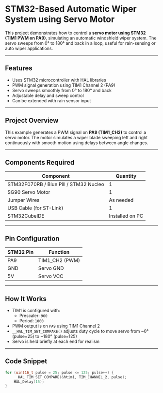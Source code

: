 # STM32-Based Automatic Wiper System using Servo Motor

This project demonstrates how to control a **servo motor using STM32 (TIM1 PWM on PA9)**, simulating an automatic windshield wiper system. The servo sweeps from 0° to 180° and back in a loop, useful for rain-sensing or auto wiper applications.

---

##  Features

- Uses STM32 microcontroller with HAL libraries
- PWM signal generation using TIM1 Channel 2 (PA9)
- Servo sweeps smoothly from 0° to 180° and back
- Adjustable delay and sweep control
- Can be extended with rain sensor input

---

##  Project Overview

This example generates a PWM signal on **PA9 (TIM1_CH2)** to control a servo motor. The motor simulates a wiper blade sweeping left and right continuously with smooth motion using delays between angle changes.

---

## Components Required

| Component             | Quantity |
|-----------------------|----------|
| STM32F070RB / Blue Pill / STM32 Nucleo | 1        |
| SG90 Servo Motor      | 1        |
| Jumper Wires          | As needed |
| USB Cable (for ST-Link) | 1        |
| STM32CubeIDE          | Installed on PC |

---

## Pin Configuration

| STM32 Pin | Function        |
|-----------|------------------|
| PA9       | TIM1_CH2 (PWM)   |
| GND       | Servo GND        |
| 5V        | Servo VCC        |

---

##  How It Works

- TIM1 is configured with:
  - Prescaler: `960`
  - Period: `1000`
- PWM output is on `PA9` using TIM1 Channel 2
- `__HAL_TIM_SET_COMPARE()` adjusts duty cycle to move servo from ~0° (pulse=25) to ~180° (pulse=125)
- Servo is held briefly at each end for realism

---

## Code Snippet

```c
for (uint16_t pulse = 25; pulse <= 125; pulse++) {
    __HAL_TIM_SET_COMPARE(&htim1, TIM_CHANNEL_2, pulse);
    HAL_Delay(15);
}

